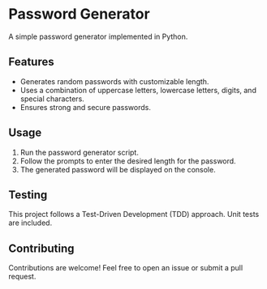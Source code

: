 # Password Generator

A simple password generator implemented in Python.

## Features

- Generates random passwords with customizable length.
- Uses a combination of uppercase letters, lowercase letters, digits, and special characters.
- Ensures strong and secure passwords.

## Usage

1. Run the password generator script.
2. Follow the prompts to enter the desired length for the password.
3. The generated password will be displayed on the console.

## Testing

This project follows a Test-Driven Development (TDD) approach. Unit tests are included.

## Contributing

Contributions are welcome! Feel free to open an issue or submit a pull request.